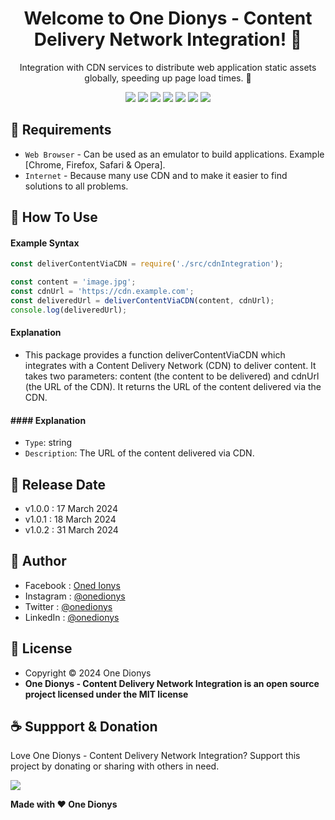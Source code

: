 <h1 align="center">Welcome to One Dionys - Content Delivery Network Integration! 👋 </h1>

<p align="center">Integration with CDN services to distribute web application static assets globally, speeding up page load times. 💖 </p>

<p align="center">
<img src="https://img.shields.io/github/contributors/onedionys/onedionys-content-delivery-network-integration?style=flat-square">
<img src="https://img.shields.io/github/issues/onedionys/onedionys-content-delivery-network-integration?style=flat-square">
<img src="https://img.shields.io/github/stars/onedionys/onedionys-content-delivery-network-integration?style=flat-square"> 
<img src="https://img.shields.io/github/forks/onedionys/onedionys-content-delivery-network-integration?style=flat-square">
<img src="https://img.shields.io/github/last-commit/onedionys/onedionys-content-delivery-network-integration.svg?style=flat-square">
<img src="https://img.shields.io/github/languages/code-size/onedionys/onedionys-content-delivery-network-integration?style=flat-square">
<img src="https://img.shields.io/github/license/onedionys/onedionys-content-delivery-network-integration?style=flat-square">
</p>

## 💾 Requirements

* `Web Browser` - Can be used as an emulator to build applications. Example [Chrome, Firefox, Safari & Opera].
* `Internet` - Because many use CDN and to make it easier to find solutions to all problems.

## 🎯 How To Use

#### Example Syntax

```javascript
const deliverContentViaCDN = require('./src/cdnIntegration');

const content = 'image.jpg';
const cdnUrl = 'https://cdn.example.com';
const deliveredUrl = deliverContentViaCDN(content, cdnUrl);
console.log(deliveredUrl);
```

#### Explanation

* This package provides a function deliverContentViaCDN which integrates with a Content Delivery Network (CDN) to deliver content. It takes two parameters: content (the content to be delivered) and cdnUrl (the URL of the CDN). It returns the URL of the content delivered via the CDN.

#### #### Explanation

* `Type`: string
* `Description`: The URL of the content delivered via CDN.

## 📆 Release Date

* v1.0.0 : 17 March 2024
* v1.0.1 : 18 March 2024
* v1.0.2 : 31 March 2024

## 🧑 Author

* Facebook : <a href="https://www.facebook.com/theonedionys"> Oned Ionys</a>
* Instagram : <a href="https://www.instagram.com/onedionys/"> @onedionys</a>
* Twitter : <a href="https://twitter.com/onedionys"> @onedionys</a>
* LinkedIn :  <a href="https://www.linkedin.com/in/onedionys/"> @onedionys</a>

## 📝 License

* Copyright © 2024 One Dionys
* **One Dionys - Content Delivery Network Integration is an open source project licensed under the MIT license**

## ☕️ Suppport & Donation

Love One Dionys - Content Delivery Network Integration? Support this project by donating or sharing with others in need.

<a href="https://www.buymeacoffee.com/onedionys"><img src="https://img.shields.io/badge/Buy_Me_A_Coffee-FFDD00?style=for-the-badge&logo=buy-me-a-coffee&logoColor=black"/> </a>

**Made with ❤️ One Dionys**
